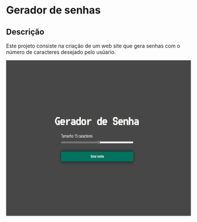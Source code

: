 <h1>Gerador de senhas</h1>
<h2>Descrição</h2>
<p>Este projeto consiste na criação de um web site que gera senhas com o número de caracteres desejado pelo usúario.</p>
<img height="425" width="700" src="https://github.com/FelipeCostaq/Gerador_Senha/blob/master/generator_password.png?raw=true" alt="Imagem do Site Gerador de Senhas">
